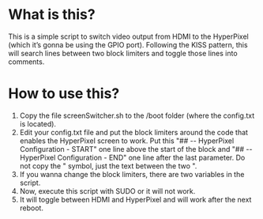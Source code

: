 # What is this?
This is a simple script to switch video output from HDMI to the HyperPixel (which it’s gonna be using the GPIO port). Following the KISS pattern, this will search lines between two  block limiters and toggle those lines into comments.

# How to use this?
1. Copy the file screenSwitcher.sh to the /boot folder (where the config.txt is located).
2. Edit your config.txt file and put the block limiters around the code that enables the HyperPixel screen to work. Put this "## -- HyperPixel Configuration - START" one line above the start of the block and "## -- HyperPixel Configuration - END" one line after the last parameter. Do not copy the " symbol, just the text between the two ". 
3. If you wanna change the block limiters, there are two variables in the script.
4. Now, execute this script with SUDO or it will not work.
5. It will toggle between HDMI and HyperPixel and will work after the next reboot.
